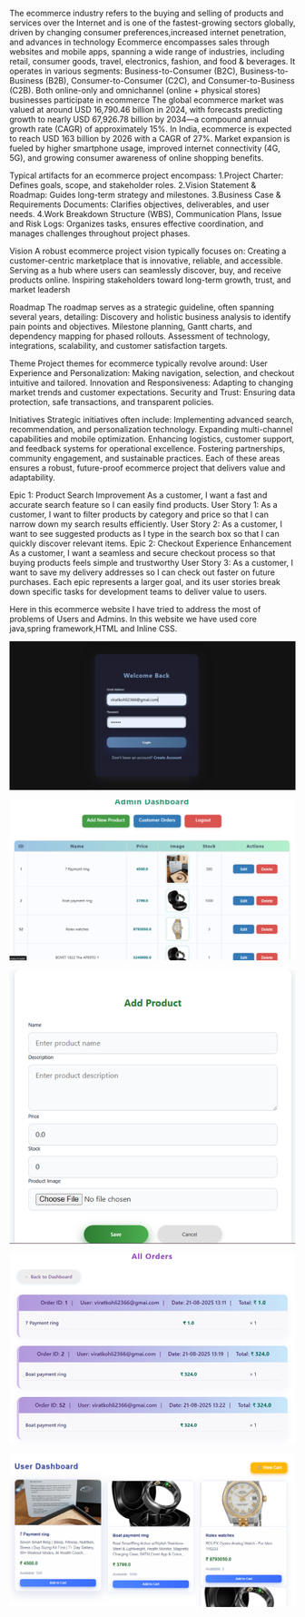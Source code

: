 The ecommerce industry refers to the buying and selling of products and services over the Internet and is one of the fastest-growing sectors globally, driven by changing consumer preferences,increased internet penetration, and advances in technology 
Ecommerce encompasses sales through websites and mobile apps, spanning a wide range of industries, including retail, consumer goods, travel, electronics, fashion, and food & beverages. It operates in various segments: Business-to-Consumer (B2C), Business-to-Business (B2B), Consumer-to-Consumer (C2C), and Consumer-to-Business (C2B). Both online-only and omnichannel (online + physical stores) businesses participate in ecommerce
The global ecommerce market was valued at around USD 16,790.46 billion in 2024, with forecasts predicting growth to nearly USD 67,926.78 billion by 2034—a compound annual growth rate (CAGR) of approximately 15%. In India, ecommerce is expected to reach USD 163 billion by 2026 with a CAGR of 27%. Market expansion is fueled by higher smartphone usage, improved internet connectivity (4G, 5G), and growing consumer awareness of online shopping benefits.

Typical artifacts for an ecommerce project encompass:
1.Project Charter: Defines goals, scope, and stakeholder roles.
2.Vision Statement & Roadmap: Guides long-term strategy and milestones.
3.Business Case & Requirements Documents: Clarifies objectives, deliverables, and user needs.
4.Work Breakdown Structure (WBS), Communication Plans, Issue and Risk Logs: Organizes tasks, ensures effective coordination, and manages challenges throughout project phases.

Vision
A robust ecommerce project vision typically focuses on:
Creating a customer-centric marketplace that is innovative, reliable, and accessible.
Serving as a hub where users can seamlessly discover, buy, and receive products online.
Inspiring stakeholders toward long-term growth, trust, and market leadersh

Roadmap
The roadmap serves as a strategic guideline, often spanning several years, detailing:
Discovery and holistic business analysis to identify pain points and objectives.
Milestone planning, Gantt charts, and dependency mapping for phased rollouts.
Assessment of technology, integrations, scalability, and customer satisfaction targets.

Theme
Project themes for ecommerce typically revolve around:
User Experience and Personalization: Making navigation, selection, and checkout intuitive and tailored.
Innovation and Responsiveness: Adapting to changing market trends and customer expectations.
Security and Trust: Ensuring data protection, safe transactions, and transparent policies.

Initiatives
Strategic initiatives often include:
Implementing advanced search, recommendation, and personalization technology.
Expanding multi-channel capabilities and mobile optimization.
Enhancing logistics, customer support, and feedback systems for operational excellence.
Fostering partnerships, community engagement, and sustainable practices.
Each of these areas ensures a robust, future-proof ecommerce project that delivers value and adaptability.

Epic 1: Product Search Improvement
As a customer, I want a fast and accurate search feature so I can easily find products.
User Story 1: As a customer, I want to filter products by category and price so that I can narrow down my search results efficiently.
User Story 2: As a customer, I want to see suggested products as I type in the search box so that I can quickly discover relevant items.
Epic 2: Checkout Experience Enhancement
As a customer, I want a seamless and secure checkout process so that buying products feels simple and trustworthy
User Story 3: As a customer, I want to save my delivery addresses so I can check out faster on future purchases.
Each epic represents a larger goal, and its user stories break down specific tasks for development teams to deliver value to users.

Here in this ecommerce website I have tried  to address the most of problems of Users and Admins.
In this website we have used core java,spring framework,HTML and Inline CSS.

![image alt](https://github.com/csalok2344/ecommerce/blob/b64413a3d7f581e4bdc83e5fe9f823380097285d/Screenshot%202025-08-28%20013347.png)

![image alt](https://github.com/csalok2344/ecommerce/blob/7b8ae65daec397db90ccbdc9d726d49f2e3c980c/Screenshot%202025-08-28%20013411.png)

![image alt](https://github.com/csalok2344/ecommerce/blob/9e9ce03fd2b3b3d2615d1966da927bd48c3606e1/Screenshot%202025-08-28%20013436.png)

![image alt](https://github.com/csalok2344/ecommerce/blob/3f4a619ba6c59aed276b0418b7a66c8e1f118ba5/Screenshot%202025-08-28%20013511.png)

![image alt](https://github.com/csalok2344/ecommerce/blob/d8ba05b71ceb388fa9a20757da477c0851bd6a51/Screenshot%202025-08-28%20013533.png)

